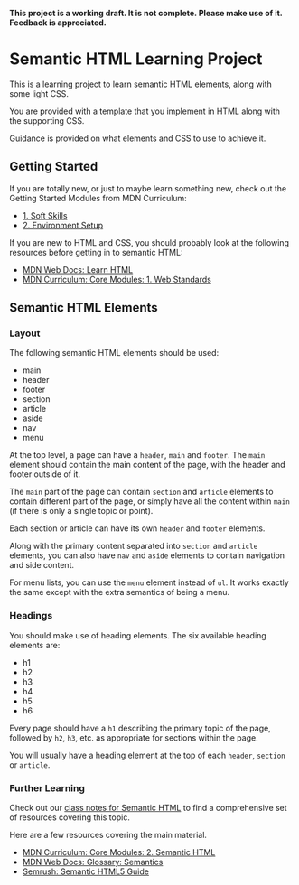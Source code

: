 **This project is a working draft. It is not complete. Please make use of it. Feedback is appreciated.**

# Semantic HTML Learning Project

This is a learning project to learn semantic HTML elements, along with some light CSS.

You are provided with a template that you implement in HTML along with the supporting CSS.

Guidance is provided on what elements and CSS to use to achieve it.

## Getting Started

If you are totally new, or just to maybe learn something new, check out the Getting Started Modules from MDN Curriculum:

- [1. Soft Skills](https://developer.mozilla.org/en-US/curriculum/getting-started/soft-skills/)
- [2. Environment Setup](https://developer.mozilla.org/en-US/curriculum/getting-started/environment-setup/)

If you are new to HTML and CSS, you should probably look at the following resources before getting in to semantic HTML:

- [MDN Web Docs: Learn HTML](https://developer.mozilla.org/en-US/docs/Learn/HTML)
- [MDN Curriculum: Core Modules: 1. Web Standards](https://developer.mozilla.org/en-US/curriculum/core/web-standards/)

## Semantic HTML Elements

### Layout

The following semantic HTML elements should be used:

- main
- header
- footer
- section
- article
- aside
- nav
- menu

At the top level, a page can have a `header`, `main` and `footer`. The `main` element should contain the main content of the page, with the header and footer outside of it.

The `main` part of the page can contain `section` and `article` elements to contain different part of the page, or simply have all the content within `main` (if there is only a single topic or point).

Each section or article can have its own `header` and `footer` elements.

Along with the primary content separated into `section` and `article` elements, you can also have `nav` and `aside` elements to contain navigation and side content.

For menu lists, you can use the `menu` element instead of `ul`. It works exactly the same except with the extra semantics of being a menu.

### Headings

You should make use of heading elements. The six available heading elements are:

- h1
- h2
- h3
- h4
- h5
- h6

Every page should have a `h1` describing the primary topic of the page, followed by `h2`, `h3`, etc. as appropriate for sections within the page.

You will usually have a heading element at the top of each `header`, `section` or `article`.

### Further Learning

Check out our [class notes for Semantic HTML](https://docs.prescriptionfree.academy/class-notes/semantic-html) to find a comprehensive set of resources covering this topic.

Here are a few resources covering the main material.

- [MDN Curriculum: Core Modules: 2. Semantic HTML](https://developer.mozilla.org/en-US/curriculum/core/semantic-html/)
- [MDN Web Docs: Glossary: Semantics](https://developer.mozilla.org/en-US/docs/Glossary/Semantics)
- [Semrush: Semantic HTML5 Guide](https://www.semrush.com/blog/semantic-html5-guide/)
